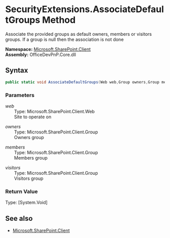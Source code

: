 # SecurityExtensions.AssociateDefaultGroups Method  
Associate the provided groups as default owners, members or visitors groups. If a group is null then the 
            association is not done  

**Namespace:** [Microsoft.SharePoint.Client](Microsoft.SharePoint.Client.md)  
**Assembly:** OfficeDevPnP.Core.dll  
## Syntax
```C#
public static void AssociateDefaultGroups(Web web,Group owners,Group members,Group visitors)
```
### Parameters
*web*  
&emsp;&emsp;Type: Microsoft.SharePoint.Client.Web  
&emsp;&emsp;Site to operate on  
  
*owners*  
&emsp;&emsp;Type: Microsoft.SharePoint.Client.Group  
&emsp;&emsp;Owners group  
  
*members*  
&emsp;&emsp;Type: Microsoft.SharePoint.Client.Group  
&emsp;&emsp;Members group  
  
*visitors*  
&emsp;&emsp;Type: Microsoft.SharePoint.Client.Group  
&emsp;&emsp;Visitors group  
  
### Return Value
Type: [System.Void]  

## See also
- [Microsoft.SharePoint.Client](Microsoft.SharePoint.Client.md)
